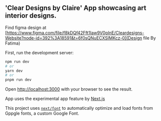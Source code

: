 ## 'Clear Designs by Claire' App showcasing art interior designs.

Find figma design at [https://www.figma.com/file/f8kDQf42Fft1Iaw9V0plnE/Cleardesigns-Website?node-id=392%3A18591&t=6f0sQNuECXSIMKcz-0](Design file By Fatima)

First, run the development server:

```bash
npm run dev
# or
yarn dev
# or
pnpm run dev
```

Open [http://localhost:3000](http://localhost:3000) with your browser to see the result.

App uses the experimental app feature by [Next.js](https://nextjs.org/)

This project uses [`next/font`](https://nextjs.org/docs/basic-features/font-optimization) to automatically optimize and load fonts from Gppgle fonts, a custom Google Font.
